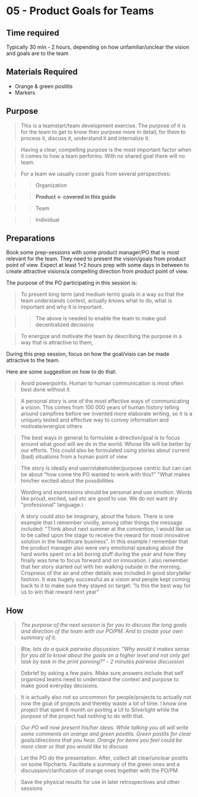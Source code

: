 # 05 - Product Goals for Teams

## Time required

Typically 30 min - 2 hours, depending on how unfamiliar/unclear the vision and goals are to the team

## Materials Required
*   Orange & green positits
*   Markers

## Purpose

>   This is a teamstart/team development exercise. The purpose of it is for the team to get to know their purpose more in detail, for them to process it, discuss it, understand it and internalize it.

>   Having a clear, compelling purpose is the most important factor when it comes to how a team performs. With no shared goal there will no team.

>   For a team we usually cover goals from several perspectives:


>>   Organization

>>   **Product ← covered in this guide**

>>   Team

>>   Individual

## Preparations

Book some prep-sessions with some product manager/PO that is most relevant for the team. They need to present the vision/goals from product point of view. Expect at least 1+2 hours prep with some days in between to create attractive visions/a compelling direction from product point of view.

The purpose of the PO participating in this session is:

>   To present long term (and medium term) goals in a way so that the team understands context, actually knows what to do, what is important and why it is important.

>>  The above is needed to enable the team to make god decentralized decisions

>  To energize and motivate the team by describing the purpose in a way that is attractive to them,

During this prep session, focus on how the goal/visio can be made attractive to the team. 

Here are some suggestion on how to do that:

>  Avoid powerpoints. Human to human communication is most often best done without it.

>  A personal story is one of the most effective ways of communicating a vision. This comes from 100 000 years of human history telling around campfires before we invented more elaborate writing, so it is a uniquely tested and effective way to convey information and motivate/energize others

>  The best ways in general to formulate a direction/goal is to focus around what good will we do in the world. Whose life will be better by our efforts. This could also be formulated using stories about current (bad) situations from a human point of view

>  The story is ideally end user/stakeholder/purpose centric but can can be about “how come the PO wanted to work with this?” "What makes him/her excited about the possibilities
    
>  Wording and expressions should be personal and use emotion. Words like proud, excited, sad etc are good to use. We do not want dry "professional" language.\

>  A story could also be imaginary, about the future. There is one example that I remember vividly, among other things the message included: "Think about next summer at the convention, I would like us to be called upon the stage to receive the reward for most innovative solution in the healthcare business". In this example I     remember that the product manager also were very emotional speaking about the hard works spent on a bit boring stuff during the year and how they finally was time to focus forward and on innovation. I also remember that her story started out with her walking outside in the morning. Crispness of the air and other details was included in good storyteller fashion. It was hugely successful as a vision and people kept coming back to it to make sure they stayed on target: "Is this the best way for us to win that reward next year"

## How

>  *The purpose of the next session is for you to discuss the long goals and direction of the team with our PO/PM. And to create your own summary of it.*

>  *Btw, lets do a quick pairwise discussion: "Why would it makes sense for you all to know about the goals on a higher level and not only get task by task in the print panning?" - 2 minutes pairwise discussion*

>  Debrief by asking a few pairs. Make sure answers include that self organized teams need to understand the context and purpose to make good everyday decisions.

>  It is actually also not so uncommon for people/projects to actually not now the goal of projects and thereby waste a lot of time. I know one project that spent 6 month on porting a UI to Silverlight while the purpose of the project had nothing to do with that. 

>  *Our PO will now present his/her ideas. While talking you all will write some comments on orange and green positits. Green postits for clear goals/directions that you hear. Orange for items you feel could be more clear or that you would like to discuss*

>  Let the PO do the presentation. After, collect all clear/unclear postits on some flipcharts. Facilitate a summary of the green ones and a discussion/clarification of orange ones together with the PO/PM

>  Save the physical results for use in later retrospectives and other sessions
